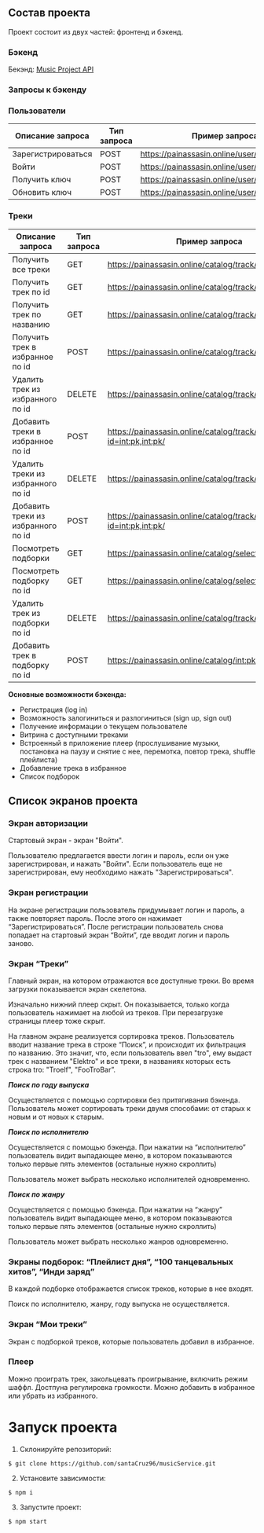 ## Состав проекта

Проект состоит из двух частей: фронтенд и бэкенд. 

### Бэкенд

Бекэнд: [Music Project API](https://painassasin.online/swagger/)

### Запросы к бэкенду

### **Пользователи**

| Описание запроса | Тип запроса | Пример запроса |
| --- | --- | --- |
| Зарегистрироваться | POST | https://painassasin.online/user/signup/ |
| Войти | POST | https://painassasin.online/user/login/ |
| Получить ключ | POST | https://painassasin.online/user/token/ |
| Обновить ключ | POST | https://painassasin.online/user/token/refresh/ |

### Треки

| Описание запроса | Тип запроса | Пример запроса |
| --- | --- | --- |
| Получить все треки | GET | https://painassasin.online/catalog/track/all/ |
| Получить трек по id | GET | https://painassasin.online/catalog/track/<id> |
| Получить трек по названию | GET | https://painassasin.online/catalog/track/<name> |
| Получить трек в избранное по id | POST | https://painassasin.online/catalog/track/int:pk/favorite/ |
| Удалить трек из избранного по id | DELETE | https://painassasin.online/catalog/track/int:pk/favorite/ |
| Добавить треки в избранное по id | POST | https://painassasin.online/catalog/track/favorite?id=int:pk,int:pk/ |
| Удалить треки из избранного по id | DELETE | https://painassasin.online/catalog/track/int:pk/favorite/ |
| Добавить треки из избранного по id | POST | https://painassasin.online/catalog/track/favorite?id=int:pk,int:pk/ |
| Посмотреть подборки | GET | https://painassasin.online/catalog/selection/ |
| Посмотреть подборку по id | GET | https://painassasin.online/catalog/selection/int:pk/ |
| Удалить трек из подборки по id | DELETE | https://painassasin.online/catalog/track/int:pk/delete/ |
| Добавить трек в подборку по id | POST | https://painassasin.online/catalog/int:pk/update/ |

**Основные возможности бэкенда:**

- Регистрация (log in)
- Возможность залогиниться и разлогиниться (sign up, sign out)
- Получение информации о текущем пользователе
- Витрина с доступными треками
- Встроенный в приложение плеер (прослушивание музыки, постановка на паузу и снятие с нее, перемотка, повтор трека, shuffle плейлиста)
- Добавление трека в избранное
- Список подборок

## Список экранов проекта

### Экран авторизации

Стартовый экран - экран "Войти".

Пользователю предлагается ввести логин и пароль, если он уже зарегистрирован, и нажать "Войти". Если пользователь еще не зарегистрирован, ему необходимо нажать "Зарегистрироваться". 

### Экран регистрации

На экране регистрации пользователь придумывает логин и пароль, а также повторяет пароль. После этого он нажимает “Зарегистрироваться”. После регистрации пользователь снова попадает на стартовый экран “Войти”, где вводит логин и пароль заново.

### Экран “Треки”

Главный экран, на котором отражаются все доступные треки. Во время загрузки показывается экран скелетона. 

Изначально нижний плеер скрыт. Он показывается, только когда пользователь нажимает на любой из треков. При перезагрузке страницы плеер тоже скрыт. 

На главном экране реализуется сортировка треков. Пользователь вводит название трека в строке “Поиск”, и происходит их фильтрация по названию. Это значит, что, если пользователь ввел "tro", ему выдаст трек с названием "Elektro" и все треки, в названиях которых есть строка tro: "Troelf", "FooTroBar”. 

***Поиск по году выпуска***

Осуществляется с помощью сортировки без притягивания бэкенда. Пользователь может сортировать треки двумя способами: от старых к новым и от новых к старым. 

***Поиск по исполнителю***

Осуществляется с помощью бэкенда. При нажатии на “исполнителю” пользователь видит выпадающее меню, в котором показываются только первые пять элементов (остальные нужно скроллить)

Пользователь может выбрать несколько исполнителей одновременно. 

***Поиск по жанру***

Осуществляется с помощью бэкенда. При нажатии на “жанру” пользователь видит выпадающее меню, в котором показываются только первые пять элементов (остальные нужно скроллить)

Пользователь может выбрать несколько жанров одновременно.

### Экраны подборок: “Плейлист дня”, “100 танцевальных хитов”, “Инди заряд”

В каждой подборке отображается список треков, которые в нее входят.

Поиск по исполнителю, жанру, году выпуска не осуществляется.

### Экран “Мои треки”

Экран с подборкой треков, которые пользователь добавил в избранное. 

### Плеер

Можно проиграть трек, закольцевать проигрывание, включить режим шаффл. Достпуна регулировка громкости. Можно добавить в избранное или убрать из избранного.

# Запуск проекта

1. Склонируйте репозиторий:

```
$ git clone https://github.com/santaCruz96/musicService.git
```

2. Установите зависимости:

```
$ npm i
```

3. Запустите проект:

```
$ npm start
```

